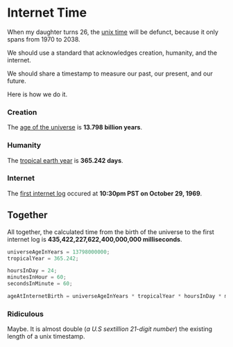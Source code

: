# Internet Time

When my daughter turns 26, the [unix time](http://en.wikipedia.org/wiki/Unix_time) will be defunct, because it only spans from 1970 to 2038.

We should use a standard that acknowledges creation, humanity, and the internet.

We should share a timestamp to measure our past, our present, and our future.

Here is how we do it.

### Creation

The [age of the universe](http://en.wikipedia.org/wiki/Age_of_the_universe) is **13.798 billion years**.

### Humanity

The [tropical earth year](http://en.wikipedia.org/wiki/Tropical_year) is **365.242 days**.

### Internet

The [first internet log](http://en.wikipedia.org/wiki/ARPANET) occured at **10:30pm PST on October 29, 1969**.

## Together

All together, the calculated time from the birth of the universe to the first internet log is **435,422,227,622,400,000,000 milliseconds**.

```js
universeAgeInYears = 13798000000;
tropicalYear = 365.242;

hoursInDay = 24;
minutesInHour = 60;
secondsInMinute = 60;

ageAtInternetBirth = universeAgeInYears * tropicalYear * hoursInDay * minutesInHour * secondsInMinute * 1000;
```

### Ridiculous

Maybe. It is almost double (*a U.S sextillion 21-digit number*) the existing length of a unix timestamp.
